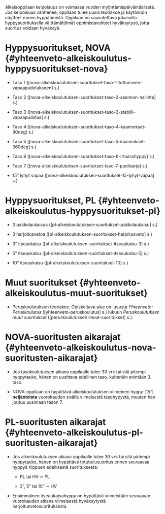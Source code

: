 Alkeisoppilaan kelpoisuus on voimassa vuoden myöntämispäivämäärästä. Jos
kelpoisuus vanhenee, oppilaan tulee uusia teoriakoe ja käytännön
näytteet ennen hyppäämistä. Oppilaan on saavutettava jokaisella
hyppysuorituksella välttämättömät oppimistavoitteet hyväksytysti, jotta
suoritus voidaan hyväksyä.

 Hyppysuoritukset, NOVA  {#yhteenveto-alkeiskoulutus-hyppysuoritukset-nova}
========================

-   Taso 1
    (\[nova-alkeiskoulutuksen-suoritukset-taso-1-tottuminen-vapaapudotukseen\] s.)

-   Taso 2
    (\[nova-alkeiskoulutuksen-suoritukset-taso-2-asennon-hallinta\] s.)

-   Taso 3
    (\[nova-alkeiskoulutuksen-suoritukset-taso-3-stabiili-vapaapudotus\] s.)

-   Taso 4
    (\[nova-alkeiskoulutuksen-suoritukset-taso-4-kaannokset-90deg\] s.)

-   Taso 5
    (\[nova-alkeiskoulutuksen-suoritukset-taso-5-kaannokset-360deg\] s.)

-   Taso 6
    (\[nova-alkeiskoulutuksen-suoritukset-taso-6-irtiuloshyppy\] s.)

-   Taso 7 (\[nova-alkeiskoulutuksen-suoritukset-taso-7-puolisarja\] s.)

-   15” lyhyt vapaa
    (\[nova-alkeiskoulutuksen-suoritukset-15-lyhyt-vapaa\] s.)

 Hyppysuoritukset, PL  {#yhteenveto-alkeiskoulutus-hyppysuoritukset-pl}
======================

-   3 pakkolaukaisua
    (\[pl-alkeiskoulutuksen-suoritukset-pakkolaukaisu\] s.)

-   3 harjoitusvetoa
    (\[pl-alkeiskoulutuksen-suoritukset-harjoitusveto\] s.)

-   3” itseaukaisu
    (\[pl-alkeiskoulutuksen-suoritukset-itseaukaisu-3\] s.)

-   5” itseaukaisu
    (\[pl-alkeiskoulutuksen-suoritukset-itseaukaisu-5\] s.)

-   10” itseaukaisu (\[pl-alkeiskoulutuksen-suoritukset-10\] s.)

 Muut suoritukset  {#yhteenveto-alkeiskoulutus-muut-suoritukset}
==================

-   Peruskoulutuksen teoriakoe. Opiskeltava alue on luvusta *Yhteenveto:
    Peruskoulutus* (\[yhteenveto-peruskoulutus\] s.) lukuun
    *Peruskoulutuksen muut suoritukset*
    (\[peruskoulutuksen-muut-suoritukset\] s.).

 NOVA-suoritusten aikarajat  {#yhteenveto-alkeiskoulutus-nova-suoritusten-aikarajat}
============================

-   Jos tasokoulutuksen aikana oppilaalle tulee 30 vrk tai sitä pitempi
    hyppytauko, hänen on uusittava edellinen taso, kuitenkin enintään 3.
    taso.

-   NOVA-oppilaan on hypättävä alkeiskoulutuksen viimeinen hyppy (15”)
    **neljäntoista** vuorokauden sisällä viimeisestä tasohypystä, muuten
    hän joutuu uusimaan tason 7.

 PL-suoritusten aikarajat  {#yhteenveto-alkeiskoulutus-pl-suoritusten-aikarajat}
==========================

-   Jos alkeiskoulutuksen aikana oppilaalle tulee 30 vrk tai sitä
    pidempi hyppytauko, hänen on hypättävä totuttelusuoritus ennen
    seuraavaa hyppyä riippuen edellisestä suorituksesta:

    -   PL tai HV ⇨ PL

    -   3”, 5” tai 10” ⇨ HV

-   Ensimmäinen itseaukaisuhyppy on hypättävä viimeistään seuraavan
    vuorokauden aikana viimeisestä
    hyväksytystä harjoitusvetosuorituksesta.
